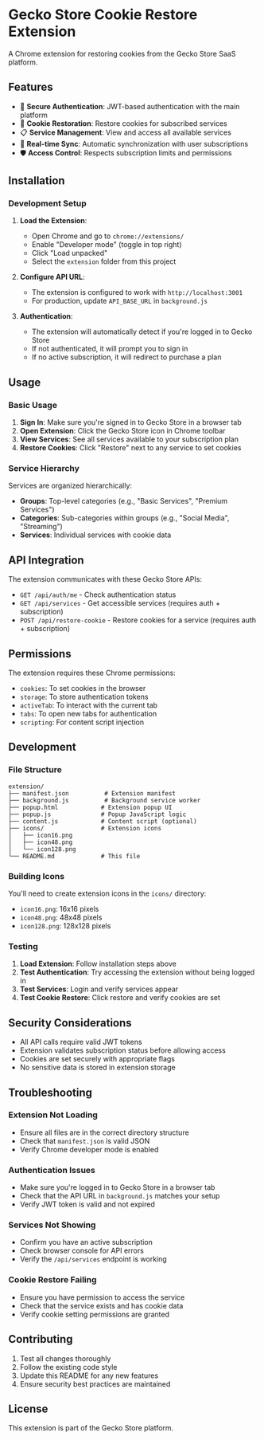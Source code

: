 # Gecko Store Cookie Restore Extension

A Chrome extension for restoring cookies from the Gecko Store SaaS platform.

## Features

- 🔐 **Secure Authentication**: JWT-based authentication with the main platform
- 🍪 **Cookie Restoration**: Restore cookies for subscribed services
- 📋 **Service Management**: View and access all available services
- 🔄 **Real-time Sync**: Automatic synchronization with user subscriptions
- 🛡️ **Access Control**: Respects subscription limits and permissions

## Installation

### Development Setup

1. **Load the Extension**:
   - Open Chrome and go to `chrome://extensions/`
   - Enable "Developer mode" (toggle in top right)
   - Click "Load unpacked"
   - Select the `extension` folder from this project

2. **Configure API URL**:
   - The extension is configured to work with `http://localhost:3001`
   - For production, update `API_BASE_URL` in `background.js`

3. **Authentication**:
   - The extension will automatically detect if you're logged in to Gecko Store
   - If not authenticated, it will prompt you to sign in
   - If no active subscription, it will redirect to purchase a plan

## Usage

### Basic Usage

1. **Sign In**: Make sure you're signed in to Gecko Store in a browser tab
2. **Open Extension**: Click the Gecko Store icon in Chrome toolbar
3. **View Services**: See all services available to your subscription plan
4. **Restore Cookies**: Click "Restore" next to any service to set cookies

### Service Hierarchy

Services are organized hierarchically:
- **Groups**: Top-level categories (e.g., "Basic Services", "Premium Services")
- **Categories**: Sub-categories within groups (e.g., "Social Media", "Streaming")
- **Services**: Individual services with cookie data

## API Integration

The extension communicates with these Gecko Store APIs:

- `GET /api/auth/me` - Check authentication status
- `GET /api/services` - Get accessible services (requires auth + subscription)
- `POST /api/restore-cookie` - Restore cookies for a service (requires auth + subscription)

## Permissions

The extension requires these Chrome permissions:

- `cookies`: To set cookies in the browser
- `storage`: To store authentication tokens
- `activeTab`: To interact with the current tab
- `tabs`: To open new tabs for authentication
- `scripting`: For content script injection

## Development

### File Structure

```
extension/
├── manifest.json          # Extension manifest
├── background.js          # Background service worker
├── popup.html            # Extension popup UI
├── popup.js              # Popup JavaScript logic
├── content.js            # Content script (optional)
├── icons/                # Extension icons
│   ├── icon16.png
│   ├── icon48.png
│   └── icon128.png
└── README.md             # This file
```

### Building Icons

You'll need to create extension icons in the `icons/` directory:
- `icon16.png`: 16x16 pixels
- `icon48.png`: 48x48 pixels
- `icon128.png`: 128x128 pixels

### Testing

1. **Load Extension**: Follow installation steps above
2. **Test Authentication**: Try accessing the extension without being logged in
3. **Test Services**: Login and verify services appear
4. **Test Cookie Restore**: Click restore and verify cookies are set

## Security Considerations

- All API calls require valid JWT tokens
- Extension validates subscription status before allowing access
- Cookies are set securely with appropriate flags
- No sensitive data is stored in extension storage

## Troubleshooting

### Extension Not Loading
- Ensure all files are in the correct directory structure
- Check that `manifest.json` is valid JSON
- Verify Chrome developer mode is enabled

### Authentication Issues
- Make sure you're logged in to Gecko Store in a browser tab
- Check that the API URL in `background.js` matches your setup
- Verify JWT token is valid and not expired

### Services Not Showing
- Confirm you have an active subscription
- Check browser console for API errors
- Verify the `/api/services` endpoint is working

### Cookie Restore Failing
- Ensure you have permission to access the service
- Check that the service exists and has cookie data
- Verify cookie setting permissions are granted

## Contributing

1. Test all changes thoroughly
2. Follow the existing code style
3. Update this README for any new features
4. Ensure security best practices are maintained

## License

This extension is part of the Gecko Store platform.